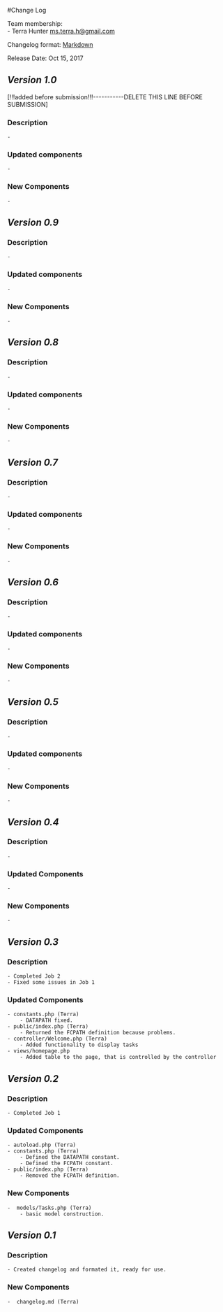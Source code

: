 #Change Log

Team membership:  
    - Terra Hunter <ms.terra.h@gmail.com>

Changelog format: [Markdown](https://github.com/adam-p/markdown-here/wiki/Markdown-Cheatsheet) 

Release Date: Oct 15, 2017
## *Version 1.0*
[!!!added before submission!!!-----------DELETE THIS LINE BEFORE SUBMISSION]
### Description
    - 
### Updated components
    - 
### New Components
    -  


## *Version 0.9*
### Description
    - 
### Updated components
    - 
### New Components
    -  
 
## *Version 0.8*
### Description
    - 
### Updated components
    -                           
### New Components
    -  

## *Version 0.7*
### Description
    - 
### Updated components
    - 
### New Components
    -  
      
## *Version 0.6*
### Description
    - 
### Updated components
    - 
### New Components
    - 

## *Version 0.5*
### Description
    - 
### Updated components
    - 
### New Components
    - 

## *Version 0.4*
### Description
    - 
### Updated Components
    - 
### New Components
    - 

## *Version 0.3*
### Description
    - Completed Job 2
    - Fixed some issues in Job 1
### Updated Components
    - constants.php (Terra)
        - DATAPATH fixed.
    - public/index.php (Terra)
        - Returned the FCPATH definition because problems.
    - controller/Welcome.php (Terra)
        - Added functionality to display tasks
    - views/homepage.php
        - Added table to the page, that is controlled by the controller

## *Version 0.2*
### Description
    - Completed Job 1
### Updated Components
    - autoload.php (Terra)  
    - constants.php (Terra)
        - Defined the DATAPATH constant.
        - Defined the FCPATH constant.
    - public/index.php (Terra)
        - Removed the FCPATH definition.
### New Components
    -  models/Tasks.php (Terra)
        - basic model construction. 

## *Version 0.1*
### Description
    - Created changelog and formated it, ready for use.
### New Components
    -  changelog.md (Terra)





